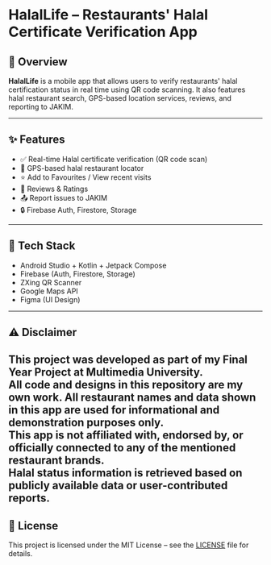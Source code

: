 # HalalLife – Restaurants' Halal Certificate Verification App

## 📱 Overview 

**HalalLife** is a mobile app that allows users to verify restaurants' halal certification status in real time using QR code scanning. It also features halal restaurant search, GPS-based location services, reviews, and reporting to JAKIM.

---

## ✨ Features

- ✅ Real-time Halal certificate verification (QR code scan)
- 📍 GPS-based halal restaurant locator
- ⭐ Add to Favourites / View recent visits
- 📝 Reviews & Ratings
- 📤 Report issues to JAKIM
- 🔒 Firebase Auth, Firestore, Storage

---

## 🔧 Tech Stack

- Android Studio + Kotlin + Jetpack Compose  
- Firebase (Auth, Firestore, Storage)  
- ZXing QR Scanner  
- Google Maps API  
- Figma (UI Design)

---

## ⚠️ Disclaimer 

This project was developed as part of my Final Year Project at Multimedia University.  
All code and designs in this repository are my own work.
All restaurant names and data shown in this app are used for informational and demonstration purposes only.  
This app is not affiliated with, endorsed by, or officially connected to any of the mentioned restaurant brands.  
Halal status information is retrieved based on publicly available data or user-contributed reports.
---

## 📄 License

This project is licensed under the MIT License – see the [LICENSE](LICENSE) file for details.
